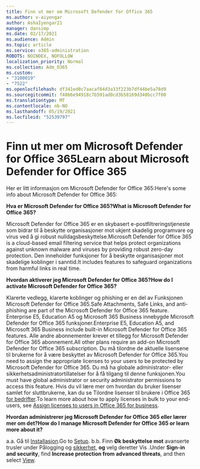 ```yaml
---
title: Finn ut mer om Microsoft Defender for Office 365
ms.author: v-aiyengar
author: AshaIyengar21
manager: dansimp
ms.date: 02/17/2021
ms.audience: Admin
ms.topic: article
ms.service: o365-administration
ROBOTS: NOINDEX, NOFOLLOW
localization_priority: Normal
ms.collection: Adm_O365
ms.custom:
- "3100019"
- "7522"
ms.openlocfilehash: df341ed0c7aacaf84d3a33f223b7df44be5a78d9
ms.sourcegitcommit: f4866e94918c7b591ad0cd3b58169d340bcc7f00
ms.translationtype: MT
ms.contentlocale: nb-NO
ms.lasthandoff: 05/19/2021
ms.locfileid: "52539797"
---
```

# <a name="learn-about-microsoft-defender-for-office-365"></a><span data-ttu-id="ca905-102">Finn ut mer om Microsoft Defender for Office 365</span><span class="sxs-lookup"><span data-stu-id="ca905-102">Learn about Microsoft Defender for Office 365</span></span>

<span data-ttu-id="ca905-103">Her er litt informasjon om Microsoft Defender for Office 365:</span><span class="sxs-lookup"><span data-stu-id="ca905-103">Here's some info about Microsoft Defender for Office 365:</span></span>

<span data-ttu-id="ca905-104">**Hva er Microsoft Defender for Office 365?**</span><span class="sxs-lookup"><span data-stu-id="ca905-104">**What is Microsoft Defender for Office 365?**</span></span>

<span data-ttu-id="ca905-105">Microsoft Defender for Office 365 er en skybasert e-postfiltreringstjeneste som bidrar til å beskytte organisasjoner mot ukjent skadelig programvare og virus ved å gi robust nulldagsbeskyttelse.</span><span class="sxs-lookup"><span data-stu-id="ca905-105">Microsoft Defender for Office 365 is a cloud-based email filtering service that helps protect organizations against unknown malware and viruses by providing robust zero-day protection.</span></span> <span data-ttu-id="ca905-106">Den inneholder funksjoner for å beskytte organisasjoner mot skadelige koblinger i sanntid.</span><span class="sxs-lookup"><span data-stu-id="ca905-106">It includes features to safeguard organizations from harmful links in real time.</span></span>

<span data-ttu-id="ca905-107">**Hvordan aktiverer jeg Microsoft Defender for Office 365?**</span><span class="sxs-lookup"><span data-stu-id="ca905-107">**How do I activate Microsoft Defender for Office 365?**</span></span>

<span data-ttu-id="ca905-108">Klarerte vedlegg, klarerte koblinger og phishing er en del av Funksjonen Microsoft Defender for Office 365.</span><span class="sxs-lookup"><span data-stu-id="ca905-108">Safe Attachments, Safe Links, and anti-phishing are part of the Microsoft Defender for Office 365 feature.</span></span> <span data-ttu-id="ca905-109">Enterprise E5, Education A5 og Microsoft 365 Business innebygde Microsoft Defender for Office 365 funksjoner.</span><span class="sxs-lookup"><span data-stu-id="ca905-109">Enterprise E5, Education A5, and Microsoft 365 Business include built-in Microsoft Defender for Office 365 features.</span></span> <span data-ttu-id="ca905-110">Alle andre abonnementer krever et tillegg for Microsoft Defender for Office 365 abonnement.</span><span class="sxs-lookup"><span data-stu-id="ca905-110">All other plans require an add-on Microsoft Defender for Office 365 subscription.</span></span> <span data-ttu-id="ca905-111">Du må tilordne de aktuelle lisensene til brukerne for å være beskyttet av Microsoft Defender for Office 365.</span><span class="sxs-lookup"><span data-stu-id="ca905-111">You need to assign the appropriate licenses to your users to be protected by Microsoft Defender for Office 365.</span></span> <span data-ttu-id="ca905-112">Du må ha globale administrator- eller sikkerhetsadministratortillatelser for å få tilgang til denne funksjonen.</span><span class="sxs-lookup"><span data-stu-id="ca905-112">You must have global administrator or security administrator permissions to access this feature.</span></span> <span data-ttu-id="ca905-113">Hvis du vil lære mer om hvordan du bruker lisenser samlet for sluttbrukerne, kan du se Tilordne lisenser til brukere i Office 365 [for bedrifter](https://go.microsoft.com/fwlink/?linkid=2093435).</span><span class="sxs-lookup"><span data-stu-id="ca905-113">To learn more about how to apply licenses in bulk to your end-users, see [Assign licenses to users in Office 365 for business](https://go.microsoft.com/fwlink/?linkid=2093435).</span></span>

<span data-ttu-id="ca905-114">**Hvordan administrerer jeg Microsoft Defender for Office 365 eller lærer mer om det?**</span><span class="sxs-lookup"><span data-stu-id="ca905-114">**How do I manage Microsoft Defender for Office 365 or learn more about it?**</span></span>

<span data-ttu-id="ca905-115">a.</span><span class="sxs-lookup"><span data-stu-id="ca905-115">a.</span></span> <span data-ttu-id="ca905-116">Gå til [Installasjon](https://go.microsoft.com/fwlink/p/?linkid=2075721).</span><span class="sxs-lookup"><span data-stu-id="ca905-116">Go to [Setup](https://go.microsoft.com/fwlink/p/?linkid=2075721).</span></span>
<span data-ttu-id="ca905-117">b.</span><span class="sxs-lookup"><span data-stu-id="ca905-117">b.</span></span> <span data-ttu-id="ca905-118">Finn **Øk beskyttelse mot** avanserte trusler under Pålogging og [sikkerhet,](https://go.microsoft.com/fwlink/?linkid=2109302) **og** velg deretter Vis .</span><span class="sxs-lookup"><span data-stu-id="ca905-118">Under **Sign-in and security**, find **Increase protection from advanced threats**, and then select [View](https://go.microsoft.com/fwlink/?linkid=2109302).</span></span>
